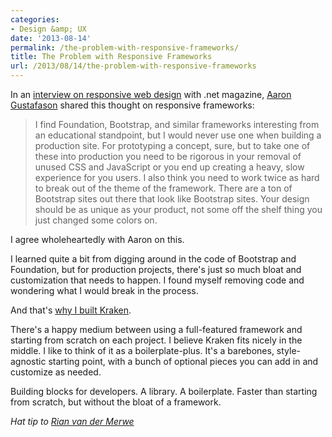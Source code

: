 ```yaml
---
categories:
- Design &amp; UX
date: '2013-08-14'
permalink: /the-problem-with-responsive-frameworks/
title: The Problem with Responsive Frameworks
url: /2013/08/14/the-problem-with-responsive-frameworks
---
```


In an <a href="http://www.netmagazine.com/advertorial/responsive-web-design-6-experts-4-questions">interview on responsive web design</a> with .net magazine, <a href="http://aaron-gustafson.com/">Aaron Gustafason</a> shared this thought on responsive frameworks:

<blockquote>I find Foundation, Bootstrap, and similar frameworks interesting from an educational standpoint, but I would never use one when building a production site. For prototyping a concept, sure, but to take one of these into production you need to be rigorous in your removal of unused CSS and JavaScript or you end up creating a heavy, slow experience for you users. I also think you need to work twice as hard to break out of the theme of the framework. There are a ton of Bootstrap sites out there that look like Bootstrap sites. Your design should be as unique as your product, not some off the shelf thing you just changed some colors on.</blockquote>

I agree wholeheartedly with Aaron on this.
<!--more-->
I learned quite a bit from digging around in the code of Bootstrap and Foundation, but for production projects, there's just so much bloat and customization that needs to happen. I found myself removing code and wondering what I would break in the process.

And that's <a href="http://cferdinandi.github.io/kraken/">why I built Kraken</a>.

There's a happy medium between using a full-featured framework and starting from scratch on each project. I believe Kraken fits nicely in the middle. I like to think of it as a boilerplate-plus. It's a barebones, style-agnostic starting point, with a bunch of optional pieces you can add in and customize as needed.

Building blocks for developers. A library. A boilerplate. Faster than starting from scratch, but without the bloat of a framework.

<em>Hat tip to <a href="http://www.elezea.com/2013/08/responsive-frameworks/">Rian van der Merwe</a></em>